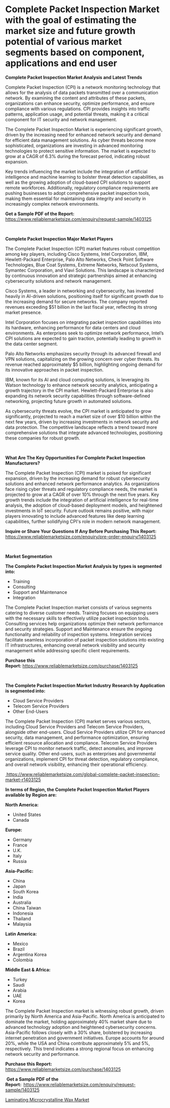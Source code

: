 <p><h1>Complete Packet Inspection Market with the goal of estimating the market size and future growth potential of various market segments based on component, applications and end user</h1></p><p><strong>Complete Packet Inspection Market Analysis and Latest Trends</strong></p>
<p><p>Complete Packet Inspection (CPI) is a network monitoring technology that allows for the analysis of data packets transmitted over a communication network. By examining the content and attributes of these packets, organizations can enhance security, optimize performance, and ensure compliance with various regulations. CPI provides insights into traffic patterns, application usage, and potential threats, making it a critical component for IT security and network management.</p><p>The Complete Packet Inspection Market is experiencing significant growth, driven by the increasing need for enhanced network security and demand for efficient data management solutions. As cyber threats become more sophisticated, organizations are investing in advanced monitoring technologies to protect sensitive information. The market is expected to grow at a CAGR of 6.3% during the forecast period, indicating robust expansion.</p><p>Key trends influencing the market include the integration of artificial intelligence and machine learning to bolster threat detection capabilities, as well as the growing adoption of cloud-based CPI solutions to support remote workforces. Additionally, regulatory compliance requirements are pushing businesses to adopt comprehensive packet inspection tools, making them essential for maintaining data integrity and security in increasingly complex network environments.</p></p>
<p><strong>Get a Sample PDF of the Report:&nbsp;</strong> <a href="https://www.reliablemarketsize.com/enquiry/request-sample/1403125?utm_campaign=1832&utm_medium=2&utm_source=Github&utm_content=ia&utm_term=12012025&utm_id=complete-packet-inspection">https://www.reliablemarketsize.com/enquiry/request-sample/1403125</a></p>
<p>&nbsp;</p>
<p><strong>Complete Packet Inspection Major Market Players</strong></p>
<p><p>The Complete Packet Inspection (CPI) market features robust competition among key players, including Cisco Systems, Intel Corporation, IBM, Hewlett-Packard Enterprise, Palo Alto Networks, Check Point Software Technologies, Blue Coat Systems, Extreme Networks, Netscout Systems, Symantec Corporation, and Viavi Solutions. This landscape is characterized by continuous innovation and strategic partnerships aimed at enhancing cybersecurity solutions and network management.</p><p>Cisco Systems, a leader in networking and cybersecurity, has invested heavily in AI-driven solutions, positioning itself for significant growth due to the increasing demand for secure networks. The company reported revenues exceeding $51 billion in the last fiscal year, reflecting its strong market presence.</p><p>Intel Corporation focuses on integrating packet inspection capabilities into its hardware, enhancing performance for data centers and cloud environments. As enterprises seek to optimize network performance, Intel’s CPI solutions are expected to gain traction, potentially leading to growth in the data center segment.</p><p>Palo Alto Networks emphasizes security through its advanced firewall and VPN solutions, capitalizing on the growing concern over cyber threats. Its revenue reached approximately $5 billion, highlighting ongoing demand for its innovative approaches in packet inspection.</p><p>IBM, known for its AI and cloud computing solutions, is leveraging its Watson technology to enhance network security analytics, anticipating a growth trajectory in the CPI market. Hewlett-Packard Enterprise is also expanding its network security capabilities through software-defined networking, projecting future growth in automated solutions.</p><p>As cybersecurity threats evolve, the CPI market is anticipated to grow significantly, projected to reach a market size of over $10 billion within the next few years, driven by increasing investments in network security and data protection. The competitive landscape reflects a trend toward more comprehensive solutions that integrate advanced technologies, positioning these companies for robust growth.</p></p>
<p>&nbsp;</p>
<p><strong>What Are The Key Opportunities For Complete Packet Inspection Manufacturers?</strong></p>
<p><p>The Complete Packet Inspection (CPI) market is poised for significant expansion, driven by the increasing demand for robust cybersecurity solutions and enhanced network performance analytics. As organizations face rising cyber threats and regulatory compliance needs, the market is projected to grow at a CAGR of over 10% through the next five years. Key growth trends include the integration of artificial intelligence for real-time analysis, the adoption of cloud-based deployment models, and heightened investments in IoT security. Future outlook remains positive, with major players innovating to include advanced features like deep learning capabilities, further solidifying CPI's role in modern network management.</p></p>
<p><strong>Inquire or Share Your Questions If Any Before Purchasing This Report:</strong> <a href="https://www.reliablemarketsize.com/enquiry/pre-order-enquiry/1403125?utm_campaign=1832&utm_medium=2&utm_source=Github&utm_content=ia&utm_term=12012025&utm_id=complete-packet-inspection">https://www.reliablemarketsize.com/enquiry/pre-order-enquiry/1403125</a></p>
<p>&nbsp;</p>
<p><strong>Market Segmentation</strong></p>
<p><strong>The Complete Packet Inspection Market Analysis by types is segmented into:</strong></p>
<p><ul><li>Training</li><li>Consulting</li><li>Support and Maintenance</li><li>Integration</li></ul></p>
<p><p>The Complete Packet Inspection market consists of various segments catering to diverse customer needs. Training focuses on equipping users with the necessary skills to effectively utilize packet inspection tools. Consulting services help organizations optimize their network performance and security strategies. Support and Maintenance ensure the ongoing functionality and reliability of inspection systems. Integration services facilitate seamless incorporation of packet inspection solutions into existing IT infrastructures, enhancing overall network visibility and security management while addressing specific client requirements.</p></p>
<p><strong>Purchase this Report:&nbsp;</strong><a href="https://www.reliablemarketsize.com/purchase/1403125?utm_campaign=1832&utm_medium=2&utm_source=Github&utm_content=ia&utm_term=12012025&utm_id=complete-packet-inspection">https://www.reliablemarketsize.com/purchase/1403125</a></p>
<p>&nbsp;</p>
<p><strong>The Complete Packet Inspection Market Industry Research by Application is segmented into:</strong></p>
<p><ul><li>Cloud Service Providers</li><li>Telecom Service Providers</li><li>Other End-Users</li></ul></p>
<p><p>The Complete Packet Inspection (CPI) market serves various sectors, including Cloud Service Providers and Telecom Service Providers, alongside other end-users. Cloud Service Providers utilize CPI for enhanced security, data management, and performance optimization, ensuring efficient resource allocation and compliance. Telecom Service Providers leverage CPI to monitor network traffic, detect anomalies, and improve service quality. Other end-users, such as enterprises and governmental organizations, implement CPI for threat detection, regulatory compliance, and overall network visibility, enhancing their operational efficiency.</p></p>
<p><a href="https://www.reliablemarketsize.com/global-complete-packet-inspection-market-r1403125?utm_campaign=1832&utm_medium=2&utm_source=Github&utm_content=ia&utm_term=12012025&utm_id=complete-packet-inspection">&nbsp;https://www.reliablemarketsize.com/global-complete-packet-inspection-market-r1403125</a></p>
<p><strong>In terms of Region, the Complete Packet Inspection Market Players available by Region are:</strong></p>
<p>
    <p> <strong> North America: </strong>
        <ul>
            <li>United States</li>
            <li>Canada</li>
        </ul>
        </p> 
    <p> <strong> Europe: </strong>
        <ul>
            <li>Germany</li>
            <li>France</li>
            <li>U.K.</li>
            <li>Italy</li>
            <li>Russia</li>
        </ul>
        </p> 
    <p> <strong> Asia-Pacific: </strong>
        <ul>
            <li>China</li>
            <li>Japan</li>
            <li>South Korea</li>
            <li>India</li>
            <li>Australia</li>
            <li>China Taiwan</li>
            <li>Indonesia</li>
            <li>Thailand</li>
            <li>Malaysia</li>
        </ul>
        </p> 
    <p> <strong> Latin America: </strong>
        <ul>
            <li>Mexico</li>
            <li>Brazil</li>
            <li>Argentina Korea</li>
            <li>Colombia</li>
        </ul>
        </p> 
    <p> <strong> Middle East & Africa: </strong>
        <ul>
            <li>Turkey</li>
            <li>Saudi</li>
            <li>Arabia</li>
            <li>UAE</li>
            <li>Korea</li>
        </ul>
    </p>
    </p>
<p><p>The Complete Packet Inspection market is witnessing robust growth, driven primarily by North America and Asia-Pacific. North America is anticipated to dominate the market, holding approximately 40% market share due to advanced technology adoption and heightened cybersecurity concerns. Asia-Pacific follows closely with a 30% share, bolstered by increasing internet penetration and government initiatives. Europe accounts for around 20%, while the USA and China contribute approximately 5% and 5%, respectively. This trend indicates a strong regional focus on enhancing network security and performance.</p></p>
<p><strong>Purchase this Report: </strong><a href="https://www.reliablemarketsize.com/purchase/1403125?utm_campaign=1832&utm_medium=2&utm_source=Github&utm_content=ia&utm_term=12012025&utm_id=complete-packet-inspection">https://www.reliablemarketsize.com/purchase/1403125</a></p>
<p>&nbsp;<strong>Get a Sample PDF of the Report:&nbsp;&nbsp;</strong><a href="https://www.reliablemarketsize.com/enquiry/request-sample/1403125?utm_campaign=1832&utm_medium=2&utm_source=Github&utm_content=ia&utm_term=12012025&utm_id=complete-packet-inspection">https://www.reliablemarketsize.com/enquiry/request-sample/1403125</a></p>
<p><strong></strong></p>
<p><p><a href="https://github.com/AKSHATREPORTPRIME/Market-Research-Report-List-6/blob/main/laminating-microcrystalline-wax-market.md?utm_campaign=1832&utm_medium=2&utm_source=Github&utm_content=ia&utm_term=12012025&utm_id=complete-packet-inspection">Laminating Microcrystalline Wax Market</a></p></p>